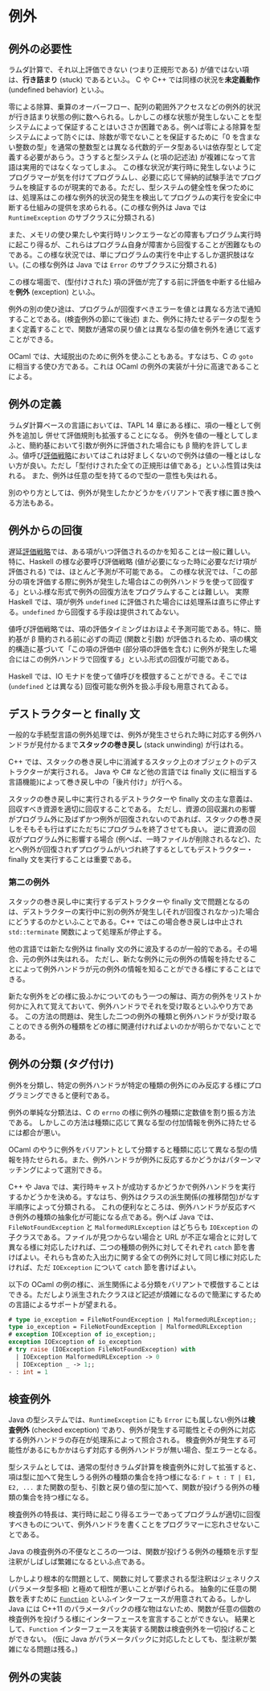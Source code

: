 # 例外

## 例外の必要性

ラムダ計算で、それ以上評価できない (つまり正規形である) が値ではない項は、**行き詰まり** (stuck) であるといふ。
C や C++ では同様の状況を**未定義動作** (undefined behavior) といふ。

零による除算、乗算のオーバーフロー、配列の範囲外アクセスなどの例外的状況が行き詰まり状態の例に数へられる。しかしこの様な状態が発生しないことを型システムによって保証することはいささか困難である。例へば零による除算を型システムによって防ぐには、除数が零でないことを保証するために「0 を含まない整数の型」を通常の整数型とは異なる代数的データ型あるいは依存型として定義する必要があらう。さうすると型システム (と項の記述法) が複雑になって言語は実用的ではなくなってしまふ。
この様な状況が実行時に発生しないようにプログラマーが気を付けてプログラムし、必要に応じて帰納的試験手法でプログラムを検証するのが現実的である。ただし、型システムの健全性を保つためには、処理系はこの様な例外的状況の発生を検出してプログラムの実行を安全に中断する仕組みの提供を求められる。(この様な例外は Java では `RuntimeException` のサブクラスに分類される)

また、メモリの使ひ果たしや実行時リンクエラーなどの障害もプログラム実行時に起こり得るが、これらはプログラム自身が障害から回復することが困難なものである。この様な状況では、単にプログラムの実行を中止するしか選択肢はない。(この様な例外は Java では `Error` のサブクラスに分類される)

この様な場面で、(型付けされた) 項の評価が完了する前に評価を中断する仕組みを**例外** (exception) といふ。

例外の別の使ひ途は、プログラムが回復すべきエラーを値とは異なる方法で通知することである。(検査例外の節にて後述)
また、例外に持たせるデータの型をうまく定義することで、関数が通常の戻り値とは異なる型の値を例外を通じて返すことができる。

OCaml では、大域脱出のために例外を使ふこともある。すなはち、C の `goto` に相当する使ひ方である。これは
OCaml の例外の実装が十分に高速であることによる。

## 例外の定義

ラムダ計算ベースの言語においては、TAPL 14 章にある様に、項の一種として例外を追加し
併せて評価規則も拡張することになる。
例外を値の一種としてしまふと、簡約基において引数が例外に評価された場合にも β 簡約を許してしまふ。値呼び[評価戦略](evaluation.md)においてはこれは好ましくないので例外は値の一種とはしない方が良い。ただし「型付けされた全ての正規形は値である」といふ性質は失はれる。
また、例外は任意の型を持てるので型の一意性も失はれる。

別のやり方としては、例外が発生したかどうかをバリアントで表す様に置き換へる方法もある。

## 例外からの回復

遅延[評価戦略](evaluation.md)では、ある項がいつ評価されるのかを知ることは一般に難しい。
特に、Haskell の様な必要呼び評価戦略 (値が必要になった時に必要なだけ項が評価される) では、ほとんど予測が不可能である。
この様な状況では、「この部分の項を評価する際に例外が発生した場合はこの例外ハンドラを使って回復する」といふ様な形式で例外の回復方法をプログラムすることは難しい。
実際 Haskell では、項が例外 `undefined` に評価された場合には処理系は直ちに停止する。`undefined` から回復する手段は提供されてゐない。

値呼び評価戦略では、項の評価タイミングはおほよそ予測可能である。特に、簡約基が β 簡約される前に必ずの両辺 (関数と引数) が評価されるため、項の構文的構造に基づいて「この項の評価中 (部分項の評価を含む) に例外が発生した場合にはこの例外ハンドラで回復する」といふ形式の回復が可能である。

Haskell では、IO モナドを使って値呼びを模倣することができる。そこでは (`undefined` とは異なる) 回復可能な例外を扱ふ手段も用意されてゐる。

## デストラクターと finally 文

一般的な手続型言語の例外処理では、例外が発生させられた時に対応する例外ハンドラが見付かるまで**スタックの巻き戻し** (stack unwinding) が行はれる。

C++ では、スタックの巻き戻し中に消滅するスタック上のオブジェクトのデストラクターが実行される。 
Java や C# など他の言語では finally 文(に相当する言語機能)によって巻き戻し中の「後片付け」が行へる。

スタックの巻き戻し中に実行されるデストラクターや finally 文の主な意義は、回収すべき資源を適切に回収することである。
ただし、資源の回収漏れの影響がプログラム外に及ばずかつ例外が回復されないのであれば、スタックの巻き戻しをそもそも行はずにただちにプログラムを終了させても良い。
逆に資源の回収がプログラム外に影響する場合 (例へば、一時ファイルが削除されるなど)、たとへ例外が回復されずプログラムがいづれ終了するとしてもデストラクター・finally 文を実行することは重要である。

### 第二の例外

スタックの巻き戻し中に実行するデストラクターや finally 文で問題となるのは、デストラクターの実行中に別の例外が発生し(それが回復されなかっ)た場合にどうするのかといふことである。C++ ではこの場合巻き戻しは中止され `std::terminate` 関数によって処理系が停止する。

他の言語では新たな例外は finally 文の外に波及するのが一般的である。その場合、元の例外は失はれる。
ただし、新たな例外に元の例外の情報を持たせることによって例外ハンドラが元の例外の情報を知ることができる様にすることはできる。

新たな例外をどの様に扱ふかについてのもう一つの解は、両方の例外をリストか何かに入れて覚えておいて、例外ハンドラでそれを受け取るといふやり方である。
この方法の問題は、発生した二つの例外の種類と例外ハンドラが受け取ることのできる例外の種類をどの様に関連付ければよいのかが明らかでないことである。

## 例外の分類 (タグ付け)

例外を分類し、特定の例外ハンドラが特定の種類の例外にのみ反応する様にプログラミングできると便利である。

例外の単純な分類法は、C の `errno` の様に例外の種類に定数値を割り振る方法である。
しかしこの方法は種類に応じて異なる型の付加情報を例外に持たせるには都合が悪い。

OCaml のやうに例外をバリアントとして分類すると種類に応じて異なる型の情報を持たせられる。また、例外ハンドラが例外に反応するかどうかはパターンマッチングによって選別できる。

C++ や Java では、実行時キャストが成功するかどうかで例外ハンドラを実行するかどうかを決める。すなはち、例外はクラスの派生関係(の推移閉包)がなす半順序によって分類される。
これの便利なところは、例外ハンドラが反応すべき例外の種類の抽象化が可能になる点である。例へば Java では、`FileNotFoundException` と `MalformedURLException` はどちらも `IOException` の子クラスである。ファイルが見つからない場合と URL が不正な場合とに対して異なる様に対応したければ、二つの種類の例外に対してそれぞれ `catch` 節を書けばよい。それらも含めた入出力に関する全ての例外に対して同じ様に対応したければ、ただ `IOException` について `catch` 節を書けばよい。

以下の OCaml の例の様に、派生関係による分類をバリアントで模倣することはできる。ただしより派生されたクラスほど記述が煩雑になるので簡潔にするための言語によるサポートが望まれる。

``` ocaml
# type io_exception = FileNotFoundException | MalformedURLException;;
type io_exception = FileNotFoundException | MalformedURLException
# exception IOException of io_exception;;
exception IOException of io_exception
# try raise (IOException FileNotFoundException) with
  | IOException MalformedURLException -> 0
  | IOException _ -> 1;;
- : int = 1
```

## 検査例外

Java の型システムでは、`RuntimeException` にも `Error` にも属しない例外は**検査例外** (checked exception) であり、例外が発生する可能性とその例外に対応する例外ハンドラの存在が処理系によって照合される。
検査例外が発生する可能性があるにもかかはらず対応する例外ハンドラが無い場合、型エラーとなる。

型システムとしては、通常の型付きラムダ計算を検査例外に対して拡張すると、項は型に加へて発生しうる例外の種類の集合を持つ様になる: `Γ ⊢ t : T | E1, E2, ...`
また関数の型も、引数と戻り値の型に加へて、関数が投げうる例外の種類の集合を持つ様になる。

検査例外の特長は、実行時に起こり得るエラーであってプログラムが適切に回復すべきものについて、例外ハンドラを書くことをプログラマーに忘れさせないことである。

Java の検査例外の不便なところの一つは、関数が投げうる例外の種類を示す型注釈がしばしば繁雑になるといふ点である。

しかしより根本的な問題として、関数に対して要求される型注釈はジェネリクス (パラメータ型多相) と極めて相性が悪いことが挙げられる。
抽象的に任意の関数を表すために
[`Function`](https://docs.oracle.com/javase/8/docs/api/java/util/function/Function.html)
といふインターフェースが用意されてゐる。しかし Java には C++11 のパラメータパックの様な物はないため、関数が任意の個数の検査例外を投げうる様にインターフェースを宣言することができない。
結果として、`Function` インターフェースを実装する関数は検査例外を一切投げることができない。
(仮に Java がパラメータパックに対応したとしても、型注釈が繁雑になる問題は残る。)

## 例外の実装

